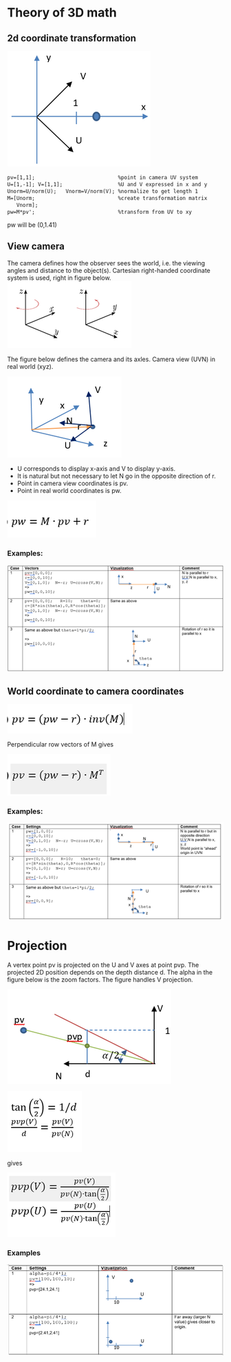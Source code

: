 
# Theory of 3D math


## 2d coordinate transformation

![img_6.png](img_6.png)



    pv=[1,1];                           %point in camera UV system
    U=[1,-1]; V=[1,1];                  %U and V expressed in x and y
    Unorm=U/norm(U);   Vnorm=V/norm(V); %normalize to get length 1
    M=[Unorm;                           %create transformation matrix
       Vnorm];
    pw=M*pv';                           %transform from UV to xy

pw will be (0,1.41)

## View camera

The camera defines how the observer sees the world, i.e. the viewing angles and distance to the object(s).
Cartesian right-handed coordinate system is used, right in figure below.
![img_9.png](img_9.png)


The figure below defines the camera and its axles. Camera view (UVN) in real world (xyz).


![img_10.png](img_10.png)

*	U corresponds to display x-axis and V to display y-axis.
*	It is natural but not necessary to let N go in the opposite direction of r.
*	Point in camera view coordinates is pv.
*	Point in real world coordinates is pw.


![img_14.png](img_14.png)



### Examples:

![img_15.png](img_15.png)


##	World coordinate to camera coordinates

![img_16.png](img_16.png)

Perpendicular row vectors of M gives

![img_19.png](img_19.png)

### Examples:

![img_18.png](img_18.png)

# Projection

A vertex point pv is projected on the U and V axes at point pvp. The projected 2D position depends on the depth distance d. 
The alpha in the figure below is the zoom factors. The figure handles V projection.

![img_20.png](img_20.png)


![img_21.png](img_21.png)

gives

![img_23.png](img_23.png)


### Examples

![img_24.png](img_24.png)

